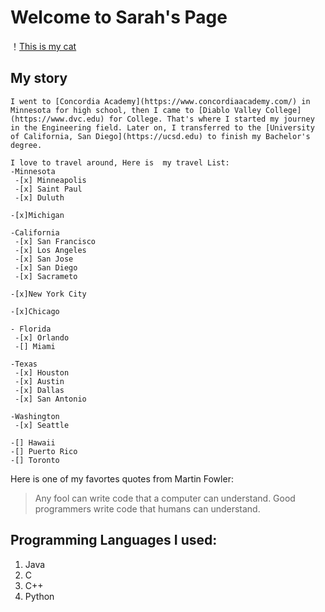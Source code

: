 # Welcome to Sarah's Page
！[This is my cat](/IMG_5656.JPG)

## My story
    I went to [Concordia Academy](https://www.concordiaacademy.com/) in Minnesota for high school, then I came to [Diablo Valley College](https://www.dvc.edu) for College. That's where I started my journey in the Engineering field. Later on, I transferred to the [University of California, San Diego](https://ucsd.edu) to finish my Bachelor's degree. 
    
    I love to travel around, Here is  my travel List: 
    -Minnesota
     -[x] Minneapolis
     -[x] Saint Paul
     -[x] Duluth

    -[x]Michigan

    -California
     -[x] San Francisco
     -[x] Los Angeles
     -[x] San Jose
     -[x] San Diego
     -[x] Sacrameto

    -[x]New York City

    -[x]Chicago

    - Florida
     -[x] Orlando
     -[] Miami

    -Texas
     -[x] Houston
     -[x] Austin
     -[x] Dallas
     -[x] San Antonio

    -Washington
     -[x] Seattle 
     
    -[] Hawaii
    -[] Puerto Rico
    -[] Toronto


Here is one of my favortes quotes from Martin Fowler:
> Any fool can write code that a computer can understand. Good programmers write code that humans can understand.

## Programming Languages I used:
1. Java
2. C
3. C++
4. Python



